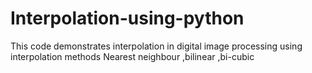 # Interpolation-using-python
This code demonstrates interpolation in digital image processing using interpolation methods Nearest neighbour ,bilinear ,bi-cubic
